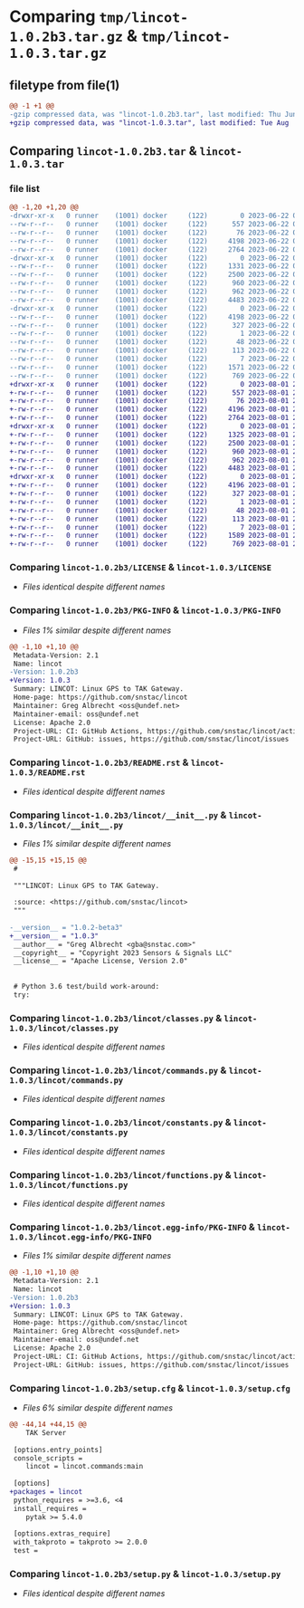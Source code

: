 # Comparing `tmp/lincot-1.0.2b3.tar.gz` & `tmp/lincot-1.0.3.tar.gz`

## filetype from file(1)

```diff
@@ -1 +1 @@
-gzip compressed data, was "lincot-1.0.2b3.tar", last modified: Thu Jun 22 05:23:06 2023, max compression
+gzip compressed data, was "lincot-1.0.3.tar", last modified: Tue Aug  1 21:20:05 2023, max compression
```

## Comparing `lincot-1.0.2b3.tar` & `lincot-1.0.3.tar`

### file list

```diff
@@ -1,20 +1,20 @@
-drwxr-xr-x   0 runner    (1001) docker     (122)        0 2023-06-22 05:23:06.432346 lincot-1.0.2b3/
--rw-r--r--   0 runner    (1001) docker     (122)      557 2023-06-22 05:22:55.000000 lincot-1.0.2b3/LICENSE
--rw-r--r--   0 runner    (1001) docker     (122)       76 2023-06-22 05:22:55.000000 lincot-1.0.2b3/MANIFEST.in
--rw-r--r--   0 runner    (1001) docker     (122)     4198 2023-06-22 05:23:06.432346 lincot-1.0.2b3/PKG-INFO
--rw-r--r--   0 runner    (1001) docker     (122)     2764 2023-06-22 05:22:55.000000 lincot-1.0.2b3/README.rst
-drwxr-xr-x   0 runner    (1001) docker     (122)        0 2023-06-22 05:23:06.432346 lincot-1.0.2b3/lincot/
--rw-r--r--   0 runner    (1001) docker     (122)     1331 2023-06-22 05:22:55.000000 lincot-1.0.2b3/lincot/__init__.py
--rw-r--r--   0 runner    (1001) docker     (122)     2500 2023-06-22 05:22:55.000000 lincot-1.0.2b3/lincot/classes.py
--rw-r--r--   0 runner    (1001) docker     (122)      960 2023-06-22 05:22:55.000000 lincot-1.0.2b3/lincot/commands.py
--rw-r--r--   0 runner    (1001) docker     (122)      962 2023-06-22 05:22:55.000000 lincot-1.0.2b3/lincot/constants.py
--rw-r--r--   0 runner    (1001) docker     (122)     4483 2023-06-22 05:22:55.000000 lincot-1.0.2b3/lincot/functions.py
-drwxr-xr-x   0 runner    (1001) docker     (122)        0 2023-06-22 05:23:06.432346 lincot-1.0.2b3/lincot.egg-info/
--rw-r--r--   0 runner    (1001) docker     (122)     4198 2023-06-22 05:23:06.000000 lincot-1.0.2b3/lincot.egg-info/PKG-INFO
--rw-r--r--   0 runner    (1001) docker     (122)      327 2023-06-22 05:23:06.000000 lincot-1.0.2b3/lincot.egg-info/SOURCES.txt
--rw-r--r--   0 runner    (1001) docker     (122)        1 2023-06-22 05:23:06.000000 lincot-1.0.2b3/lincot.egg-info/dependency_links.txt
--rw-r--r--   0 runner    (1001) docker     (122)       48 2023-06-22 05:23:06.000000 lincot-1.0.2b3/lincot.egg-info/entry_points.txt
--rw-r--r--   0 runner    (1001) docker     (122)      113 2023-06-22 05:23:06.000000 lincot-1.0.2b3/lincot.egg-info/requires.txt
--rw-r--r--   0 runner    (1001) docker     (122)        7 2023-06-22 05:23:06.000000 lincot-1.0.2b3/lincot.egg-info/top_level.txt
--rw-r--r--   0 runner    (1001) docker     (122)     1571 2023-06-22 05:23:06.432346 lincot-1.0.2b3/setup.cfg
--rw-r--r--   0 runner    (1001) docker     (122)      769 2023-06-22 05:22:55.000000 lincot-1.0.2b3/setup.py
+drwxr-xr-x   0 runner    (1001) docker     (122)        0 2023-08-01 21:20:05.648942 lincot-1.0.3/
+-rw-r--r--   0 runner    (1001) docker     (122)      557 2023-08-01 21:19:55.000000 lincot-1.0.3/LICENSE
+-rw-r--r--   0 runner    (1001) docker     (122)       76 2023-08-01 21:19:55.000000 lincot-1.0.3/MANIFEST.in
+-rw-r--r--   0 runner    (1001) docker     (122)     4196 2023-08-01 21:20:05.648942 lincot-1.0.3/PKG-INFO
+-rw-r--r--   0 runner    (1001) docker     (122)     2764 2023-08-01 21:19:55.000000 lincot-1.0.3/README.rst
+drwxr-xr-x   0 runner    (1001) docker     (122)        0 2023-08-01 21:20:05.644942 lincot-1.0.3/lincot/
+-rw-r--r--   0 runner    (1001) docker     (122)     1325 2023-08-01 21:19:55.000000 lincot-1.0.3/lincot/__init__.py
+-rw-r--r--   0 runner    (1001) docker     (122)     2500 2023-08-01 21:19:55.000000 lincot-1.0.3/lincot/classes.py
+-rw-r--r--   0 runner    (1001) docker     (122)      960 2023-08-01 21:19:55.000000 lincot-1.0.3/lincot/commands.py
+-rw-r--r--   0 runner    (1001) docker     (122)      962 2023-08-01 21:19:55.000000 lincot-1.0.3/lincot/constants.py
+-rw-r--r--   0 runner    (1001) docker     (122)     4483 2023-08-01 21:19:55.000000 lincot-1.0.3/lincot/functions.py
+drwxr-xr-x   0 runner    (1001) docker     (122)        0 2023-08-01 21:20:05.648942 lincot-1.0.3/lincot.egg-info/
+-rw-r--r--   0 runner    (1001) docker     (122)     4196 2023-08-01 21:20:05.000000 lincot-1.0.3/lincot.egg-info/PKG-INFO
+-rw-r--r--   0 runner    (1001) docker     (122)      327 2023-08-01 21:20:05.000000 lincot-1.0.3/lincot.egg-info/SOURCES.txt
+-rw-r--r--   0 runner    (1001) docker     (122)        1 2023-08-01 21:20:05.000000 lincot-1.0.3/lincot.egg-info/dependency_links.txt
+-rw-r--r--   0 runner    (1001) docker     (122)       48 2023-08-01 21:20:05.000000 lincot-1.0.3/lincot.egg-info/entry_points.txt
+-rw-r--r--   0 runner    (1001) docker     (122)      113 2023-08-01 21:20:05.000000 lincot-1.0.3/lincot.egg-info/requires.txt
+-rw-r--r--   0 runner    (1001) docker     (122)        7 2023-08-01 21:20:05.000000 lincot-1.0.3/lincot.egg-info/top_level.txt
+-rw-r--r--   0 runner    (1001) docker     (122)     1589 2023-08-01 21:20:05.648942 lincot-1.0.3/setup.cfg
+-rw-r--r--   0 runner    (1001) docker     (122)      769 2023-08-01 21:19:55.000000 lincot-1.0.3/setup.py
```

### Comparing `lincot-1.0.2b3/LICENSE` & `lincot-1.0.3/LICENSE`

 * *Files identical despite different names*

### Comparing `lincot-1.0.2b3/PKG-INFO` & `lincot-1.0.3/PKG-INFO`

 * *Files 1% similar despite different names*

```diff
@@ -1,10 +1,10 @@
 Metadata-Version: 2.1
 Name: lincot
-Version: 1.0.2b3
+Version: 1.0.3
 Summary: LINCOT: Linux GPS to TAK Gateway.
 Home-page: https://github.com/snstac/lincot
 Maintainer: Greg Albrecht <oss@undef.net>
 Maintainer-email: oss@undef.net
 License: Apache 2.0
 Project-URL: CI: GitHub Actions, https://github.com/snstac/lincot/actions
 Project-URL: GitHub: issues, https://github.com/snstac/lincot/issues
```

### Comparing `lincot-1.0.2b3/README.rst` & `lincot-1.0.3/README.rst`

 * *Files identical despite different names*

### Comparing `lincot-1.0.2b3/lincot/__init__.py` & `lincot-1.0.3/lincot/__init__.py`

 * *Files 1% similar despite different names*

```diff
@@ -15,15 +15,15 @@
 #
 
 """LINCOT: Linux GPS to TAK Gateway.
 
 :source: <https://github.com/snstac/lincot>
 """
 
-__version__ = "1.0.2-beta3"
+__version__ = "1.0.3"
 __author__ = "Greg Albrecht <gba@snstac.com>"
 __copyright__ = "Copyright 2023 Sensors & Signals LLC"
 __license__ = "Apache License, Version 2.0"
 
 
 # Python 3.6 test/build work-around:
 try:
```

### Comparing `lincot-1.0.2b3/lincot/classes.py` & `lincot-1.0.3/lincot/classes.py`

 * *Files identical despite different names*

### Comparing `lincot-1.0.2b3/lincot/commands.py` & `lincot-1.0.3/lincot/commands.py`

 * *Files identical despite different names*

### Comparing `lincot-1.0.2b3/lincot/constants.py` & `lincot-1.0.3/lincot/constants.py`

 * *Files identical despite different names*

### Comparing `lincot-1.0.2b3/lincot/functions.py` & `lincot-1.0.3/lincot/functions.py`

 * *Files identical despite different names*

### Comparing `lincot-1.0.2b3/lincot.egg-info/PKG-INFO` & `lincot-1.0.3/lincot.egg-info/PKG-INFO`

 * *Files 1% similar despite different names*

```diff
@@ -1,10 +1,10 @@
 Metadata-Version: 2.1
 Name: lincot
-Version: 1.0.2b3
+Version: 1.0.3
 Summary: LINCOT: Linux GPS to TAK Gateway.
 Home-page: https://github.com/snstac/lincot
 Maintainer: Greg Albrecht <oss@undef.net>
 Maintainer-email: oss@undef.net
 License: Apache 2.0
 Project-URL: CI: GitHub Actions, https://github.com/snstac/lincot/actions
 Project-URL: GitHub: issues, https://github.com/snstac/lincot/issues
```

### Comparing `lincot-1.0.2b3/setup.cfg` & `lincot-1.0.3/setup.cfg`

 * *Files 6% similar despite different names*

```diff
@@ -44,14 +44,15 @@
 	TAK Server
 
 [options.entry_points]
 console_scripts = 
 	lincot = lincot.commands:main
 
 [options]
+packages = lincot
 python_requires = >=3.6, <4
 install_requires = 
 	pytak >= 5.4.0
 
 [options.extras_require]
 with_takproto = takproto >= 2.0.0
 test =
```

### Comparing `lincot-1.0.2b3/setup.py` & `lincot-1.0.3/setup.py`

 * *Files identical despite different names*

